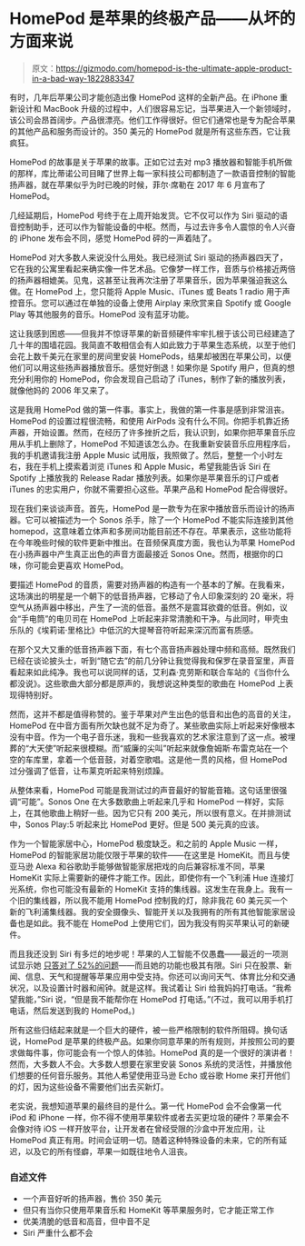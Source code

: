 # HomePod 是苹果的终极产品——从坏的方面来说

> 原文：<https://gizmodo.com/homepod-is-the-ultimate-apple-product-in-a-bad-way-1822883347>

有时，几年后苹果公司才能创造出像 HomePod 这样的全新产品。在 iPhone 重新设计和 MacBook 升级的过程中，人们很容易忘记，当苹果进入一个新领域时，该公司会昂首阔步。产品很漂亮。他们工作得很好。但它们通常也是专为配合苹果的其他产品和服务而设计的。350 美元的 HomePod 就是所有这些东西，它让我疯狂。



HomePod 的故事是关于苹果的故事。正如它过去对 mp3 播放器和智能手机所做的那样，库比蒂诺公司目睹了世界上每一家科技公司都制造了一款语音控制的智能扬声器，就在苹果似乎为时已晚的时候，菲尔·席勒在 2017 年 6 月宣布了 HomePod。

几经延期后，HomePod 号终于在上周开始发货。它不仅可以作为 Siri 驱动的语音控制助手，还可以作为智能设备的中枢。然而，与过去许多令人震惊的令人兴奋的 iPhone 发布会不同，感觉 HomePod 砰的一声着陆了。

HomePod 对大多数人来说没什么用处。我已经测试 Siri 驱动的扬声器四天了，它在我的公寓里看起来确实像一件艺术品。它像梦一样工作，音质与价格接近两倍的扬声器相媲美。见鬼，这甚至让我再次注册了苹果音乐，因为苹果强迫我这么做。在 HomePod 上，您只能将 Apple Music、iTunes 或 Beats 1 radio 用于声控音乐。您可以通过在单独的设备上使用 Airplay 来欣赏来自 Spotify 或 Google Play 等其他服务的音乐。HomePod 没有蓝牙功能。

这让我感到困惑——但我并不惊讶苹果的新音频硬件牢牢扎根于该公司已经建造了几十年的围墙花园。我简直不敢相信会有人如此致力于苹果生态系统，以至于他们会花上数千美元在家里的房间里安装 HomePods，结果却被困在苹果公司，以便他们可以用这些扬声器播放音乐。感觉好倒退！如果你是 Spotify 用户，但真的想充分利用你的 HomePod，你会发现自己启动了 iTunes，制作了新的播放列表，就像他妈的 2006 年又来了。

这是我用 HomePod 做的第一件事。事实上，我做的第一件事是感到非常沮丧。HomePod 的设置过程很流畅，和使用 AirPods 没有什么不同。你把手机靠近扬声器，开始设置。然而，在经历了许多挫折之后，我认识到，如果你把苹果音乐应用从手机上删除了，HomePod 不知道该怎么办。在我重新安装音乐应用程序后，我的手机邀请我注册 Apple Music 试用版，我照做了。然后，整整一个小时左右，我在手机上摸索着浏览 iTunes 和 Apple Music，希望我能告诉 Siri 在 Spotify 上播放我的 Release Radar 播放列表。如果你是苹果音乐的订户或者 iTunes 的忠实用户，你就不需要担心这些。苹果产品和 HomePod 配合得很好。

现在我们来谈谈声音。首先，HomePod 是一款专为在家中播放音乐而设计的扬声器。它可以被描述为一个 Sonos 杀手，除了一个 HomePod 不能实际连接到其他 homepod，这意味着立体声和多房间功能目前还不存在。苹果表示，这些功能将在今年晚些时候的软件更新中推出。在音频保真度方面，我也认为苹果 HomePod 在小扬声器中产生真正出色的声音方面最接近 Sonos One。然而，根据你的口味，你可能会更喜欢 HomePod。

要描述 HomePod 的音质，需要对扬声器的构造有一个基本的了解。在我看来，这场演出的明星是一个朝下的低音扬声器，它移动了令人印象深刻的 20 毫米，将空气从扬声器中移出，产生了一流的低音。虽然不是震耳欲聋的低音。例如，议会“手电筒”的电贝司在 HomePod 上听起来非常清脆和干净。与此同时，甲壳虫乐队的《埃莉诺·里格比》中低沉的大提琴音符听起来深沉而富有质感。

在那个又大又重的低音扬声器下面，有七个高音扬声器处理中频和高频。既然我们已经在谈论披头士，听到“随它去”的前几分钟让我觉得我和保罗在录音室里，声音看起来如此纯净。我也可以说同样的话，艾利森·克劳斯和联合车站的《当你什么都没说》。这些歌曲大部分都是原声的，我想说这种类型的歌曲在 HomePod 上表现得特别好。

然而，这并不都是值得称赞的。鉴于苹果对产生出色的低音和出色的高音的关注，HomePod 在中音方面有所欠缺也就不足为奇了。某些歌曲实际上听起来好像根本没有中音。作为一个电子音乐迷，我和一些我喜欢的艺术家注意到了这一点。被埋葬的“大天使”听起来很模糊。而“威廉的尖叫”听起来就像詹姆斯·布雷克站在一个空的车库里，拿着一个低音鼓，对着空歌唱。这是他一贯的风格，但 HomePod 过分强调了低音，让布莱克听起来特别烦躁。

从整体来看，HomePod 可能是我测试过的声音最好的智能音箱。这句话里很强调“可能”。Sonos One 在大多数歌曲上听起来几乎和 HomePod 一样好，实际上，在其他歌曲上稍好一些。因为它只有 200 美元，所以很有意义。在并排测试中，Sonos Play:5 听起来比 HomePod 更好。但是 500 美元真的应该。

作为一个智能家居中心，HomePod 极度缺乏。和之前的 Apple Music 一样，HomePod 的智能家居功能仅限于苹果的软件——在这里是 HomeKit。而且与使亚马逊 Alexa 和谷歌助手能够做智能家居把戏的向后兼容标准不同，苹果 HomeKit 实际上需要新的硬件才能工作。因此，即使你有一个飞利浦 Hue 连接灯光系统，你也可能没有最新的 HomeKit 支持的集线器。这发生在我身上。我有一个旧的集线器，所以我不能用 HomePod 控制我的灯，除非我花 60 美元买一个新的飞利浦集线器。我的安全摄像头、智能开关以及我拥有的所有其他智能家居设备也是如此。我不能在 HomePod 上使用它们，因为我没有购买苹果认可的新硬件。

而且我还没到 Siri 有多烂的地步呢！苹果的人工智能不仅愚蠢——最近的一项测试显示她 [只答对了 52%的问题](https://9to5mac.com/2018/02/11/homepod-siri-functionality-test/)——而且她的功能也极其有限。Siri 只在股票、新闻、信息、天气和提醒等苹果应用中受支持。你还可以询问天气、体育比分和交通状况，以及设置计时器和闹钟。就是这样。我试着让 Siri 给我妈妈打电话。“我希望我能，”Siri 说，“但是我不能帮你在 HomePod 打电话。”(不过，我可以用手机打电话，然后发送到我的 HomePod。)

所有这些归结起来就是一个巨大的硬件，被一些严格限制的软件所阻碍。换句话说，HomePod 是苹果的终极产品。如果你同意苹果的所有规则，并按照公司的要求做每件事，你可能会有一个惊人的体验。HomePod 真的是一个很好的演讲者！然而，大多数人不会。大多数人想要在家里安装 Sonos 系统的灵活性，并播放他们想要的任何音乐服务。其他人希望使用亚马逊 Echo 或谷歌 Home 来打开他们的灯，因为这些设备不需要他们出去买新灯。

老实说，我想知道苹果的最终目的是什么。第一代 HomePod 会不会像第一代 iPod 和 iPhone 一样，你不得不使用苹果软件或者去买更垃圾的硬件？苹果会不会像对待 iOS 一样开放平台，让开发者在曾经受限的沙盒中开发应用，让 HomePod 真正有用。时间会证明一切。随着这种特殊设备的未来，它的所有延迟，以及它的所有怪癖，苹果一如既往地令人沮丧。

### 自述文件

*   一个声音好听的扬声器，售价 350 美元
*   但只有当你只使用苹果音乐和 HomeKit 等苹果服务时，它才能正常工作
*   优美清脆的低音和高音，但中音不足
*   Siri 严重什么都不会